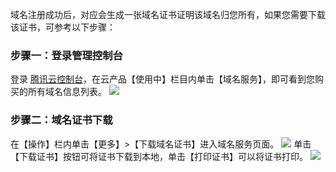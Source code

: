 域名注册成功后，对应会生成一张域名证书证明该域名归您所有，如果您需要下载该证书，可参考以下步骤：

### 步骤一：登录管理控制台
登录 [腾讯云控制台](https://console.cloud.tencent.com/)，在云产品【使用中】栏目内单击【域名服务】，即可看到您购买的所有域名信息列表。
![](https://main.qcloudimg.com/raw/874acea6398562bd7c5cab9d847c2192.png)
### 步骤二：域名证书下载
在【操作】栏内单击【更多】>【下载域名证书】进入域名服务页面。
![](//mc.qcloudimg.com/static/img/21c288b28bd1b887bb3f587772f3e982/image.png)
单击【下载证书】按钮可将证书下载到本地，单击【打印证书】可以将证书打印。
![](//mc.qcloudimg.com/static/img/3ce512892c05d4b62730b521b99d7c3f/image.png)
